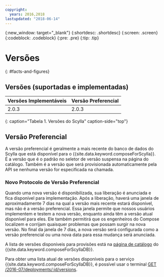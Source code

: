 ```yaml
---
copyright:
  years: 2016,2018
lastupdated: "2018-06-14"
---
```


{:new_window: target="_blank"}
{:shortdesc: .shortdesc}
{:screen: .screen}
{:codeblock: .codeblock}
{:pre: .pre}
{:tip: .tip}

# Versões 
{: #facts-and-figures}

## Versões (suportadas e implementadas)

Versões Implementáveis| Versão Preferencial
----------|-----------
2.0.3 | 2.0.3
{: caption="Tabela 1. Versões do Scylla" caption-side="top"}

## Versão Preferencial

A versão preferencial é geralmente a mais recente do banco de dados do Scylla que está disponível para o {{site.data.keyword.composeForScylla}}. É a versão que é o padrão no seletor de versão suspensa na página do catálogo. Também é a versão que será provisionada automaticamente pela API se nenhuma versão for especificada na chamada.

### Novo Protocolo de Versão Preferencial

Quando uma nova versão é disponibilizada, sua liberação é anunciada e fica disponível para implementação. Após a liberação, haverá uma janela de aproximadamente 7 dias na qual a versão mais recente estará disponível, mas não é a versão preferencial. Essa janela permite que nossos usuários implementem e testem a nova versão, enquanto ainda têm a versão atual disponível para eles. Ele também permitirá que os engenheiros do Compose localizem e corrijam quaisquer problemas que possam surgir na nova versão. No final da janela de 7 dias, a nova versão será configurada como a versão preferencial ou uma nova data para essa mudança será anunciada.

A lista de versões disponíveis para provisões está na [página de catálogo](https://console.{DomainName}/catalog/services/compose-for-scylladb) do {{site.data.keyword.composeForScyllaDB}}.

Para obter uma lista atual de versões disponíveis para o serviço {{site.data.keyword.composeForScyllaDB}}, é possível usar o terminal [GET /2016-07/deployments/:id/versions](https://apidocs.compose.com/v1.0/reference#2016-07-get-deployments-versions).
